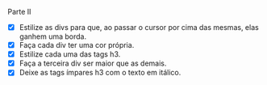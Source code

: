 Parte II

- [x] Estilize as divs para que, ao passar o cursor por cima das mesmas, elas ganhem uma borda.
- [x] Faça cada div ter uma cor própria.
- [x] Estilize cada uma das tags h3.
- [x] Faça a terceira div ser maior que as demais.
- [x] Deixe as tags ímpares h3 com o texto em itálico.